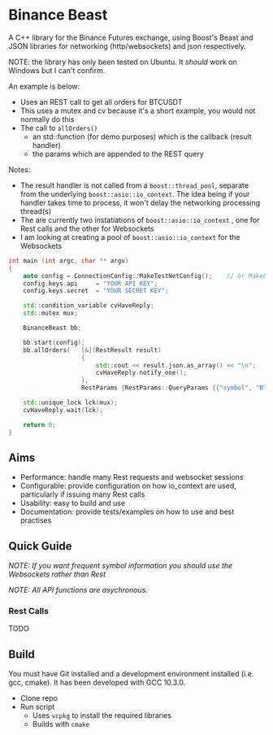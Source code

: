 # Binance Beast

A C++ library for the Binance Futures exchange, using Boost's Beast and JSON libraries for networking (http/websockets) and json respectively. 


NOTE: the library has only been tested on Ubuntu. It *should* work on Windows but I can't confirm.

An example is below:

* Uses an REST call to get all orders for BTCUSDT
* This uses a mutex and cv because it's a short example, you would not normally do this
* The call to `allOrders()`
  * an std::function (for demo purposes) which is the callback (result handler)
  * the params which are appended to the REST query

Notes:
* The result handler is not called from a `boost::thread_pool`, separate from the underlying `boost::asio::io_context`. The idea being if your handler takes time to process, it won't delay the networking processing thread(s)
* The are currently two instatiations of `boost::asio::io_context` , one for Rest calls and the other for Websockets
* I am looking at creating a pool of `boost::asio::io_context` for the Websockets 



```cpp
int main (int argc, char ** argv)
{
    auto config = ConnectionConfig::MakeTestNetConfig();    // or MakeLiveConfig() when you're feeling brave
    config.keys.api     = "YOUR API KEY";
    config.keys.secret  = "YOUR SECRET KEY";

    std::condition_variable cvHaveReply;
    std::mutex mux;

    BinanceBeast bb;

    bb.start(config);
    bb.allOrders(   [&](RestResult result)
                    {  
                        std::cout << result.json.as_array() << "\n";
                        cvHaveReply.notify_one();
                    },
                    RestParams {RestParams::QueryParams {{"symbol", "BTCUSDT"}}});

    std::unique_lock lck(mux);
    cvHaveReply.wait(lck);

    return 0;
}
```

## Aims
- Performance: handle many Rest requests and websocket sessions
- Configurable: provide configuration on how io_context are used, particularly if issuing many Rest calls
- Usability: easy to build and use
- Documentation: provide tests/examples on how to use and best practises


## Quick Guide

*NOTE: If you want frequent symbol information you should use the Websockets rather than Rest*

*NOTE: All API functions are asychronous.*


### Rest Calls
TODO

## Build
You must have Git installed and a development environment installed (i.e. gcc, cmake). It has been developed with GCC 10.3.0.

* Clone repo
* Run script
  * Uses `vcpkg` to install the required libraries
  * Builds with `cmake`



